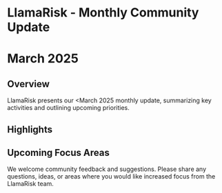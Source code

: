 # LlamaRisk - Monthly Community Update 

# March 2025

## Overview

LlamaRisk presents our <March 2025 monthly update, summarizing key activities and outlining upcoming priorities.

## Highlights

## Upcoming Focus Areas

We welcome community feedback and suggestions. Please share any questions, ideas, or areas where you would like increased focus from the LlamaRisk team.
